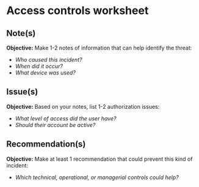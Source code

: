 # Access controls worksheet

## **Note(s)**
**Objective:** Make 1-2 notes of information that can help identify the threat:
- *Who caused this incident?*
- *When did it occur?*
- *What device was used?*

## **Issue(s)**
**Objective:** Based on your notes, list 1-2 authorization issues:
- *What level of access did the user have?*
- *Should their account be active?*

## **Recommendation(s)**
**Objective:** Make at least 1 recommendation that could prevent this kind of incident:
- *Which technical, operational, or managerial controls could help?*

